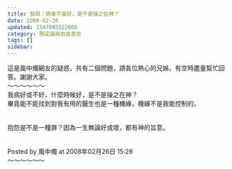 ```yaml
---
title: 發問：病會不會好，是不是操之在神？
date: 2008-02-26
updated: 1547993322000
category: 預定論與自由意志
tags: []
sidebar: 
---
```


<p>這是風中燭網友的疑惑，共有二個問題，請各位熱心的兄姊，有空時盡量幫忙回答。謝謝大家。<br/><!--more-->～～～～～～<br/>我病好或不好，什麼時候好，是不是操之在神？<br/>畢竟能不能找到對我有用的醫生也是一種機緣，機緣不是我能控制的。<br/><br/><br/>抱怨是不是一種罪？因為一生無論好或壞，都有神的旨意。<br/><br/><br/>Posted by 風中燭 at 2008年02月26日 15:26 <br/>～～～～～～<br/><br/><br/>
</p>
